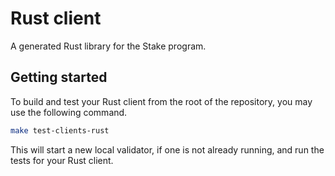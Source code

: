 # Rust client

A generated Rust library for the Stake program.

## Getting started

To build and test your Rust client from the root of the repository, you may use the following command.

```sh
make test-clients-rust
```

This will start a new local validator, if one is not already running, and run the tests for your Rust client.
